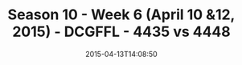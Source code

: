 ---
title: Season 10 - Week 6 (April 10 &12, 2015) - DCGFFL - 4435 vs 4448
teams_score:
- team: 4435
  score:
- team: 4448
  score: 18
mvp: George G. (Power Yellow), Jamar W. (Vegas Gold)
game-ball: N/A
sportsperson: ''
season: 10
week:
date: '2015-04-13T14:08:50'
pageid: season-10-week-six-4435-vs-4448
---